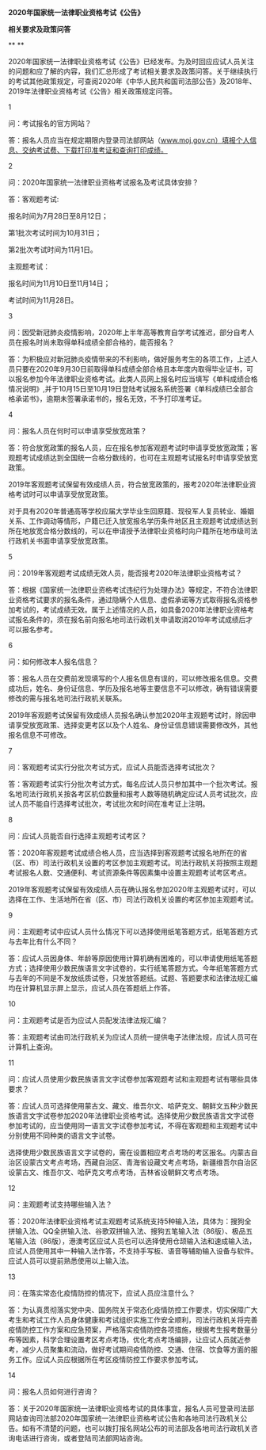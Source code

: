 **2020年国家统一法律职业资格考试《公告》**

**相关要求及政策问答**

**
**

2020年国家统一法律职业资格考试《公告》已经发布。为及时回应应试人员关注的问题和应了解的内容，我们汇总形成了考试相关要求及政策问答。关于继续执行的考试其他政策规定，可查阅2020年《中华人民共和国司法部公告》及2018年、2019年法律职业资格考试《公告》相关政策规定问答。



1

问：考试报名的官方网站？

答：报名人员应当在规定期限内登录司法部网站（www.moj.gov.cn）填报个人信息、交纳考试费、下载打印准考证和查询打印成绩。

2

问：2020年国家统一法律职业资格考试报名及考试具体安排？

答：客观题考试:

报名时间为7月28日至8月12日；

第1批次考试时间为10月31日；

第2批次考试时间为11月1日。  

主观题考试：

报名时间为11月10日至11月14日；

考试时间为11月28日。



3

问：因受新冠肺炎疫情影响，2020年上半年高等教育自学考试推迟，部分自考人员在报名时尚未取得单科成绩全部合格的，能否报名？

答：为积极应对新冠肺炎疫情带来的不利影响，做好服务考生的各项工作，上述人员只要在2020年9月30日前取得单科成绩全部合格且本年度内取得毕业证书，可以报名参加今年法律职业资格考试。此类人员网上报名时应当填写《单科成绩合格情况说明》,并于10月15日至10月19日登陆考试报名系统签署《单科成绩已全部合格承诺书》，逾期未签署承诺书的，报名无效，不予打印准考证。



4

问：报名人员在何时可以申请享受放宽政策？

答：符合放宽政策的报名人员，应在报名参加客观题考试时申请享受放宽政策；客观题考试成绩达到全国统一合格分数线的，也可在主观题考试报名时申请享受放宽政策。

2019年客观题考试保留有效成绩人员，符合放宽政策的，报考2020年法律职业资格考试时可以申请享受放宽政策。

对于具有2020年普通高等学校应届大学毕业生回原籍、现役军人复员转业、婚姻关系、工作调动等情形，户籍已迁入放宽报名学历条件地区且主观题考试成绩达到所在地放宽合格分数线的，可以在申请授予法律职业资格时向户籍所在地市级司法行政机关书面申请享受放宽政策。



5

问：2019年客观题考试成绩无效人员，能否报考2020年法律职业资格考试？

答：根据《国家统一法律职业资格考试违纪行为处理办法》等规定，不符合法律职业资格考试要求的报名条件，通过隐瞒个人信息、虚假承诺等方式取得报名资格参加考试的，考试成绩无效。属于上述情况的人员，如具备2020年法律职业资格考试报名条件的，须在报名前向报名地司法行政机关申请取消2019年考试成绩后才可以报名参考。



6

问：如何修改本人报名信息？

答：报名人员在交费前发现填写的个人报名信息有误的，可以修改报名信息。交费成功后，姓名、身份证信息、学历及报名地等主要信息不可以修改，确有错误需要修改的需与报名地司法行政机关联系。

2019年客观题考试保留有效成绩人员报名确认参加2020年主观题考试时，除因申请享受放宽政策、选择变更考区以及个人姓名、身份证信息错误需要修改外，其他报名信息不可修改。



7

问：客观题考试实行分批次考试方式，应试人员能否选择考试批次？

答：客观题考试实行分批次考试方式，每名应试人员只参加其中一个批次考试。报名地司法行政机关按各考区机位数量和报考人数等随机确定应试人员考试批次，应试人员不能自行选择考试批次，考试批次和时间在准考证上注明。



8

问：应试人员能否自行选择主观题考试考区？

答：2020年客观题考试成绩合格人员，应当选择到客观题考试报名地所在的省（区、市）司法行政机关设置的考区参加主观题考试。司法行政机关将按照主观题考试报名人数、交通便利、考试资源条件等因素集中设置主观题考试考区考点。

2019年客观题考试保留有效成绩人员在确认报名参加2020年主观题考试时，可以选择在工作、生活地所在省（区、市）司法行政机关设置的考区参加主观题考试。



9

问：主观题考试中应试人员什么情况下可以选择使用纸笔答题方式，纸笔答题方式与去年比有什么不同？

答：应试人员因身体、年龄等原因使用计算机确有困难的，可以申请使用纸笔答题方式；选择使用少数民族语言文字试卷的，实行纸笔答题方式。今年纸笔答题方式与去年的不同是不发放纸质试卷，只发放答题纸。试题、答题要求和法律法规汇编均在计算机显示屏上显示，应试人员在答题纸上作答。



10

问：主观题考试是否为应试人员配发法律法规汇编？

答：主观题考试由司法行政机关为应试人员统一提供电子法律法规，应试人员可在计算机上查询。



11

问：应试人员使用少数民族语言文字试卷参加客观题考试和主观题考试有哪些具体要求？

答：应试人员可选择使用蒙古文、藏文、维吾尔文、哈萨克文、朝鲜文五种少数民族语言文字试卷参加2020年法律职业资格考试。选择使用少数民族语言文字试卷参加考试的，应当使用同一语言文字试卷参加考试，不得在客观题和主观题考试中分别使用不同种类的语言文字试卷。

选择使用少数民族语言文字试卷的，需在设置相应考点考场的考区报名。内蒙古自治区设蒙古文考点考场，西藏自治区、青海省设藏文考点考场，新疆维吾尔自治区设蒙古文、维吾尔文、哈萨克文考点考场，吉林省设朝鲜文考点考场。



12

问：主观题考试支持哪些输入法？

答：2020年法律职业资格考试主观题考试系统支持5种输入法，具体为：搜狗全拼输入法、QQ全拼输入法、谷歌双拼输入法、搜狗五笔输入法（86版）、极品五笔输入法（86版），港澳考区应试人员也可以选择使用仓颉输入法和速成输入法，应试人员使用其中一种输入法作答，不支持手写板、语音等辅助输入设备与软件。应试人员可以提前熟悉使用以上输入法。



13

问：在落实常态化疫情防控的情况下，应试人员应注意什么？

答：为认真贯彻落实党中央、国务院关于常态化疫情防控工作要求，切实保障广大考生和考试工作人员身体健康和考试组织实施工作安全顺利，司法行政机关将完善疫情防控工作方案和应急预案，严格落实疫情防控各项措施，根据考生报考数量分布等因素，科学合理设置考区考点考场，优化考点考场编排，让应试人员就近参考，减少人员聚集和流动，做好考试期间疫情防控、交通、住宿、饮食等方面的服务工作。应试人员应根据所在考区疫情防控工作要求参加考试。



14

问：报名人员如何进行咨询？

答：关于2020年国家统一法律职业资格考试的具体事宜，报名人员可登录司法部网站查询司法部2020年国家统一法律职业资格考试公告和各地司法行政机关公告。如有不清楚的问题，也可以拨打报名网站公布的司法部及各地司法行政机关咨询电话进行咨询，或者登陆司法部网站咨询。